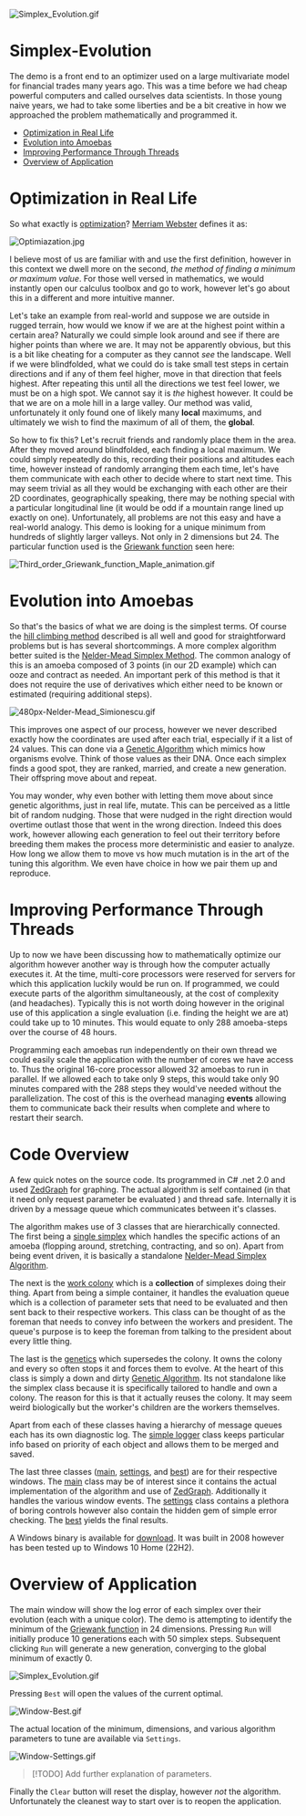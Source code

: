 ![Simplex_Evolution.gif](Documentation/Simplex_Evolution.gif)

# Simplex-Evolution
The demo is a front end to an optimizer used on a large multivariate model for financial trades many years ago. This was a time before we had cheap powerful computers and called ourselves data scientists. In those young naive years, we had to take some liberties and be a bit creative in how we approached the problem mathematically and programmed it.

  * [Optimization in Real Life](#Optimization-in-Real-Life)
  * [Evolution into Amoebas](#Evolution-into-Amoebas)
  * [Improving Performance Through Threads](#Improving-Performance-Through-Threads)
  * [Overview of Application](#Overview-of-Application)

# Optimization in Real Life
So what exactly is [optimization](https://en.wikipedia.org/wiki/Mathematical_optimization)? [Merriam Webster](https://www.merriam-webster.com/) defines it as: 

![Optimiazation.jpg](Documentation/Optimization.jpg)

I believe most of us are familiar with and use the first definition, however in this context we dwell more on the second, *the method of finding a minimum or maximum value*. For those well versed in mathematics, we would instantly open our calculus toolbox and go to work, however let's go about this in a different and more intuitive manner.

Let's take an example from real-world and suppose we are outside in rugged terrain, how would we know if we are at the highest point within a certain area? Naturally we could simple look around and see if there are higher points than where we are. It may not be apparently obvious, but this is a bit like cheating for a computer as they cannot *see* the landscape. Well if we were blindfolded, what we could do is take small test steps in certain directions and if any of them feel higher, move in that direction that feels highest. After repeating this until all the directions we test feel lower, we must be on a high spot. We cannot say it is *the* highest however. It could be that we are on a mole hill in a large valley. Our method was valid, unfortunately it only found one of likely many **local** maximums, and ultimately we wish to find the maximum of all of them, the **global**.

So how to fix this? Let's recruit friends and randomly place them in the area. After they moved around blindfolded, each finding a local maximum. We could simply repeatedly  do this, recording their positions and altitudes each time, however instead of randomly arranging them each time, let's have them communicate with each other to decide where to start next time. This may seem trivial as all they would be exchanging with each other are their 2D coordinates, geographically speaking, there may be nothing special with a particular longitudinal line (it would be odd if a mountain range lined up exactly on one). Unfortunately, all problems are not this easy and have a real-world analogy. This demo is looking for a unique minimum from hundreds of slightly larger valleys. Not only in 2 dimensions but 24. The particular function used is the [Griewank function](https://en.wikipedia.org/wiki/Griewank_function) seen here:

![Third_order_Griewank_function_Maple_animation.gif](https://upload.wikimedia.org/wikipedia/commons/9/94/Third_order_Griewank_function_Maple_animation.gif)


# Evolution into Amoebas
So that's the basics of what we are doing is the simplest terms. Of course the [hill climbing method](https://en.wikipedia.org/wiki/Hill_climbing) described is all well and good for straightforward problems but is has several shortcommings. A more complex algorithm better suited is the [Nelder-Mead Simplex Method](https://en.wikipedia.org/wiki/Nelder%E2%80%93Mead_method). The common analogy of this is an amoeba composed of 3 points (in our 2D example) which can ooze and contract as needed. An important perk of this method is that it does not require the use of derivatives which either need to be known or estimated (requiring additional steps).

![480px-Nelder-Mead_Simionescu.gif](https://upload.wikimedia.org/wikipedia/commons/thumb/3/33/Nelder-Mead_Simionescu.gif/480px-Nelder-Mead_Simionescu.gif)

This improves one aspect of our process, however we never described exactly how the coordinates are used after each trial, especially if it a list of 24 values. This can done via a [Genetic Algorithm](http://en.wikipedia.org/wiki/Genetic_Algorithm) which mimics how organisms evolve. Think of those values as their DNA. Once each simplex finds a good spot, they are ranked, married, and create a new generation. Their offspring move about and repeat. 

You may wonder, why even bother with letting them move about since genetic algorithms, just in real life, mutate. This can be perceived as a little bit of random nudging. Those that were nudged in the right direction would overtime outlast those that went in the wrong direction. Indeed this does work, however allowing each generation to feel out their territory before breeding them makes the process more deterministic and easier to analyze. How long we allow them to move vs how much mutation is in the art of the tuning this algorithm. We even have choice in how we pair them up and reproduce.



# Improving Performance Through Threads
Up to now we have been discussing how to mathematically optimize our algorithm however another way is through how the computer actually executes it. At the time, multi-core processors were reserved for servers for which this application luckily would be run on. If programmed, we could execute parts of the algorithm simultaneously, at the cost of complexity (and headaches).  Typically this is not worth doing however in the original use of this application a single evaluation (i.e. finding the height we are at) could take up to 10 minutes. This would equate to only 288 amoeba-steps over the course of 48 hours. 

Programming each amoebas run independently on their own thread we could easily scale the application with the number of cores we have access to. Thus the original 16-core processor allowed 32 amoebas to run in parallel. If we allowed each to take only 9 steps, this would take only 90 minutes compared with the 288 steps they would've needed without the parallelization. The cost of this is the overhead managing **events** allowing them to communicate back their results when complete and where to restart their search.


# Code Overview
A few quick notes on the source code. Its programmed in  C# .net 2.0 and used [ZedGraph](https://github.com/ZedGraph/ZedGraph) for graphing. The actual algorithm is self contained (in that it need only request parameter be evaluated ) and thread safe. Internally it is driven by a message queue which communicates between it's classes.

The algorithm makes use of 3 classes that are hierarchically connected. The first being a [single simplex](Source/Simplex.cs) which handles the specific actions of an amoeba (flopping around, stretching, contracting, and so on). Apart from being event driven, it is basically a standalone [Nelder-Mead Simplex Algorithm](https://en.wikipedia.org/wiki/Nelder%E2%80%93Mead_method).

The next is the [work colony](Source/SimplexWorkColony.cs) which is a **collection** of simplexes doing their thing. Apart from being a simple container, it handles the evaluation queue which is a collection of parameter sets that need to be evaluated and then sent back to their respective workers. This class can be thought of as the foreman that needs to convey info between the workers and president. The queue's purpose is to keep the foreman from talking to the president about every little thing.

The last is the  [genetics](Source/SimplexGenetics.cs)  which supersedes the colony. It owns the colony and every so often stops it and forces them to evolve. At the heart of this class is simply a down and dirty  [Genetic Algorithm](http://en.wikipedia.org/wiki/Genetic_Algorithm). Its not standalone like the simplex  class  because it is specifically tailored to handle and own a colony. The reason for this is that it actually reuses the colony. It may seem weird biologically but the worker's children are the workers themselves.

Apart from each of these  classes  having a hierarchy of  message queues  each has its own diagnostic log. The [simple logger](Source/SimpleLogger.cs) class keeps particular info based on priority of each object and allows them to be merged and saved.

The last three  classes ([main](Source/Main.cs),  [settings](Source/Settings.cs), and  [best](Source/Best.cs)) are for their respective windows. The  [main](Source/Main.cs)  class  may be of interest since it contains the actual implementation of the algorithm and use of [ZedGraph](https://github.com/ZedGraph/ZedGraph). Additionally it handles the various window events. The  [settings](Source/Settings.cs) class  contains a plethora of boring  controls  however also contain the hidden gem of simple error checking. The [best](Source/Best.cs) yields the final results.

A Windows binary is available for [download](Release/Simplex_Evolution_Demo.zip "Zip file of demo"). It was built in 2008 however has been tested up to Windows 10 Home (22H2).


# Overview of Application

The main window will show the log error of each simplex over their evolution (each with a unique color). The demo is attempting to identify the minimum of the [Griewank function](https://en.wikipedia.org/wiki/Griewank_function) in 24 dimensions. Pressing `Run` will initially produce 10 generations each with 50 simplex steps. Subsequent clicking `Run` will generate a new generation, converging to the global minimum of exactly 0. 

![Simplex_Evolution.gif](Documentation/Simplex_Evolution.gif)

Pressing `Best` will open the values of the current optimal.

![Window-Best.gif](Documentation/Window-Best.gif)

The actual location of the minimum, dimensions, and various algorithm parameters to tune are available via `Settings`.

![Window-Settings.gif](Documentation/Window-Settings.gif)

> [!TODO]
> Add further explanation of parameters.

Finally the `Clear` button will reset the display, however *not* the algorithm. Unfortunately the cleanest way to start over is to reopen the application.



